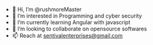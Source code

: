 - 👋 Hi, I’m @rushmoreMaster
- 👀 I’m interested in Programming and cyber security
- 🌱 I’m currently learning Angular with javascript
- 💞️ I’m looking to collaborate on opensource softwares
- 📫 Reach at sentivalenterprises@gmail.com

